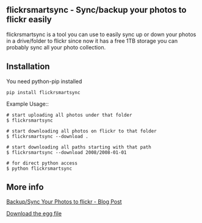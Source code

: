 **flickrsmartsync** - Sync/backup your photos to flickr easily 
------------------
flickrsmartsync is a tool you can use to easily sync up or down your
photos in a drive/folder to flickr since now it has a free 1TB storage
you can probably sync all your photo collection.


Installation
---------------
You need python-pip installed

    pip install flickrsmartsync


Example Usage::

    # start uploading all photos under that folder
    $ flickrsmartsync

    # start downloading all photos on flickr to that folder
    $ flickrsmartsync --download .
    
    # start downloading all paths starting with that path
    $ flickrsmartsync --download 2008/2008-01-01

    # for direct python access
    $ python flickrsmartsync


More info
--------------
[Backup/Sync Your Photos to flickr - Blog Post](http://blog.altlimit.com/2013/05/backupsync-your-photos-to-flickr-script.html)

[Download the egg file](https://pypi.python.org/pypi/flickrsmartsync)
